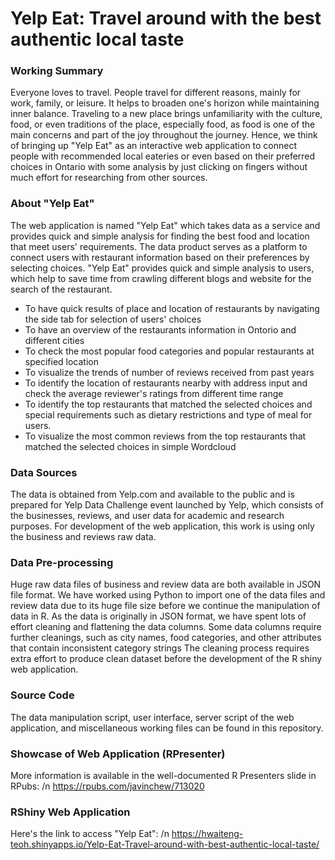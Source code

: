 # Yelp Eat: Travel around with the best authentic local taste

### Working Summary 
Everyone loves to travel. People travel for different reasons, mainly for work, family, or leisure. It helps to broaden one's horizon while maintaining inner balance. Traveling to a new place brings unfamiliarity with the culture, food, or even traditions of the place, especially food, as food is one of the main concerns and part of the joy throughout the journey. Hence, we think of bringing up "Yelp Eat" as an interactive web application to connect people with recommended local eateries or even based on their preferred choices in Ontario with some analysis by just clicking on fingers without much effort for researching from other sources.


### About "Yelp Eat"
The web application is named "Yelp Eat" which takes data as a service and provides quick and simple analysis for finding the best food and location that meet users' requirements. The data product serves as a platform to connect users with restaurant information based on their preferences by selecting choices. "Yelp Eat" provides quick and simple analysis to users, which help to save time from crawling different blogs and website for the search of the restaurant.

- To have quick results of place and location of restaurants by navigating the side tab for selection of users' choices
- To have an overview of the restaurants information in Ontorio and different cities 
- To check the most popular food categories and popular restaurants at specified location 
- To visualize the trends of number of reviews received from past years 
- To identify the location of restaurants nearby with address input and check the average reviewer's ratings from different time range 
- To identify the top restaurants that matched the selected choices and special requirements such as dietary restrictions and type of meal for users. 
- To visualize the most common reviews from the top restaurants that matched the selected choices in simple Wordcloud 


### Data Sources
The data is obtained from Yelp.com and available to the public and is prepared for Yelp Data Challenge event launched by Yelp, which consists of the businesses, reviews, and user data for academic and research purposes. For development of the web application, this work is using only the business and reviews raw data.


### Data Pre-processing
Huge raw data files of business and review data are both available in JSON file format. We have worked using Python to import one of the data files and review data due to its huge file size before we continue the manipulation of data in R. As the data is originally in JSON format, we have spent lots of effort cleaning and flattening the data columns. Some data columns require further cleanings, such as city names, food categories, and other attributes that contain inconsistent category strings The cleaning process requires extra effort to produce clean dataset before the development of the R shiny web application. 


### Source Code
The data manipulation script, user interface, server script of the web application, and miscellaneous working files can be found in this repository.


### Showcase of Web Application (RPresenter)
More information is available in the well-documented R Presenters slide in RPubs: /n
https://rpubs.com/javinchew/713020


### RShiny Web Application
Here's the link to access "Yelp Eat": /n
https://hwaiteng-teoh.shinyapps.io/Yelp-Eat-Travel-around-with-best-authentic-local-taste/


